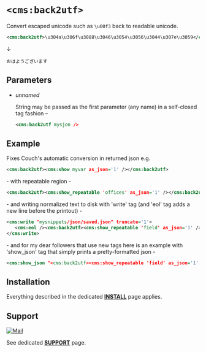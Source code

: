 # `<cms:back2utf>`

Convert escaped unicode such as `\u00f3` back to readable unicode.

```xml
<cms:back2utf>\u304a\u306f\u3088\u3046\u3054\u3056\u3044\u307e\u3059</cms:back2utf>
```

↓

```
おはようございます
```

## Parameters

* *unnamed*

   String may be passed as the first parameter (any name) in a self-closed tag fashion –

   ```xml
   <cms:back2utf mysjon />
   ```

## Example

Fixes Couch's automatic conversion in returned json e.g.

```xml
<cms:back2utf><cms:show myvar as_json='1' /></cms:back2utf>
```

\- with repeatable region -

```xml
<cms:back2utf><cms:show_repeatable 'offices' as_json='1' /></cms:back2utf>
```

\- and writing normalized text to disk with 'write' tag (and 'eol' tag adds a new line before the printout) -

```xml
<cms:write "mysnippets/json/saved.json" truncate='1'>
   <cms:eol /><cms:back2utf><cms:show_repeatable 'field' as_json='1' /></cms:back2utf>
</cms:write>
```

\- and for my dear followers that use new tags here is an example with 'show_json' tag that simply prints a pretty-formatted json -

```xml
<cms:show_json "<cms:back2utf><cms:show_repeatable 'field' as_json='1' /></cms:back2utf>" as_html='0' />
```

## Installation

Everything described in the dedicated [**INSTALL**](/INSTALL.md) page applies.

## Support

[![Mail](https://img.shields.io/badge/gmail-%23539CFF.svg?&style=for-the-badge&logo=gmail&logoColor=white)](mailto:"Anton"<tony.smirnov@gmail.com>?subject=[GitHub])

See dedicated [**SUPPORT**](/SUPPORT.md) page.
